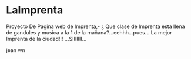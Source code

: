 # LaImprenta
Proyecto De Pagina web de Imprenta,- ¿ Que clase de Imprenta esta llena de gandules y musica a la 1 de la mañana?...eehhh...pues... La mejor Imprenta de la ciudad!!! ...SIIIIIII...

jean wn
